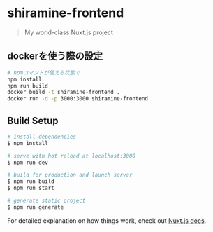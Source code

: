 # shiramine-frontend

> My world-class Nuxt.js project

## dockerを使う際の設定

```bash
# npmコマンドが使える状態で
npm install
npm run build
docker build -t shiramine-frontend .
docker run -d -p 3000:3000 shiramine-frontend
```

## Build Setup

```bash
# install dependencies
$ npm install

# serve with hot reload at localhost:3000
$ npm run dev

# build for production and launch server
$ npm run build
$ npm run start

# generate static project
$ npm run generate
```

For detailed explanation on how things work, check out [Nuxt.js docs](https://nuxtjs.org).
